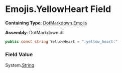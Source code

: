 # Emojis\.YellowHeart Field

**Containing Type**: [DotMarkdown](../../README.md)\.[Emojis](../README.md)

**Assembly**: DotMarkdown\.dll

```csharp
public const string YellowHeart = ":yellow_heart:"
```

### Field Value

System\.[String](https://docs.microsoft.com/en-us/dotnet/api/system.string)